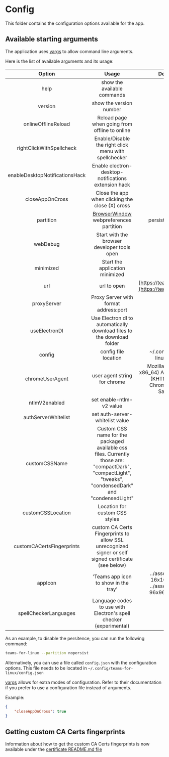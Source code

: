 # Config

This folder contains the configuration options available for the app.

## Available starting arguments

The application uses [yargs](https://www.npmjs.com/package/yargs) to allow command line arguments.

Here is the list of available arguments and its usage:

| Option | Usage | Default Value |
|:-:|:-:|:-:|
| help  | show the available commands | false |
| version | show the version number | false |
| onlineOfflineReload | Reload page when going from offline to online | true |
| rightClickWithSpellcheck | Enable/Disable the right click menu with spellchecker | true |
| enableDesktopNotificationsHack | Enable electron-desktop-notifications extension hack | false |
| closeAppOnCross | Close the app when clicking the close (X) cross | false |
| partition | [BrowserWindow](https://electronjs.org/docs/api/browser-window) webpreferences partition | persist:teams-4-linux |
| webDebug | Start with the browser developer tools open  |  false |
| minimized | Start the application minimized | false |
| url | url to open | [https://teams.microsoft.com/](https://teams.microsoft.com/) |
| proxyServer | Proxy Server with format address:port | None |
| useElectronDl | Use Electron dl to automatically download files to the download folder | false |
| config | config file location | ~/.config/teams-for-linux/config.json |
| chromeUserAgent | user agent string for chrome | Mozilla/5.0 (X11; Linux x86_64) AppleWebKit/537.36 (KHTML, like Gecko) Chrome/77.0.3831.6 Safari/537.36 |
| ntlmV2enabled | set enable-ntlm-v2 value | true |
| authServerWhitelist | set auth-server-whitelist value | * |
| customCSSName | Custom CSS name for the packaged available css files. Currently those are: "compactDark", "compactLight", "tweaks", "condensedDark" and "condensedLight" | |
| customCSSLocation | Location for custom CSS styles | |
| customCACertsFingerprints | custom CA Certs Fingerprints to allow SSL unrecognized signer or self signed certificate (see below) | [] |
| appIcon | 'Teams app icon to show in the tray' | ../assets/icons/icon-16x16.png if Mac or ../assets/icons/icon-96x96.png otherwise|  
| spellCheckerLanguages | Language codes to use with Electron\'s spell checker (experimental) | [] |

As an example, to disable the persitence, you can run the following command:

```bash
teams-for-linux --partition nopersist
```

Alternatively, you can use a file called `config.json` with the configuration options. This file needs to be located in `~/.config/teams-for-linux/config.json`

[yargs](https://www.npmjs.com/package/yargs) allows for extra modes of configuration. Refer to their documentation if you prefer to use a configuration file instead of arguments.

Example:

```json
{
    "closeAppOnCross": true
}
```

## Getting custom CA Certs fingerprints

Information about how to get the custom CA Certs fingerprints is now available under the [certificate README.md file](../certificate/README.md)
